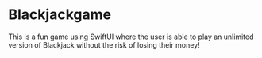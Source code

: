 # Blackjackgame
This is a fun game using SwiftUI where the user is able to play an unlimited version of Blackjack without the risk of losing their money!
